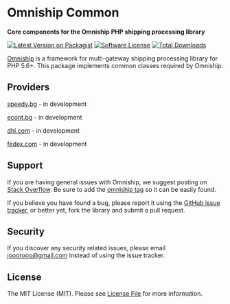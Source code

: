 # Omniship Common

**Core components for the Omniship PHP shipping processing library**

[![Latest Version on Packagist][ico-version]][link-packagist]
[![Software License][ico-license]](LICENSE.md)
[![Total Downloads][ico-downloads]][link-downloads]

[Omniship](https://github.com/jooorooo/omniship) is a framework for multi-gateway shipping
processing library for PHP 5.6+. This package implements common classes required by Omniship.

## Providers
[speedy.bg](https://github.com/jooorooo/omniship-speedy/) - in development

[econt.bg](https://github.com/jooorooo/omniship-econt/) - in development

[dhl.com](https://github.com/jooorooo/omniship-dhl/) - in development

[fedex.com](https://github.com/jooorooo/omniship-fedex/) - in development


## Support

If you are having general issues with Omniship, we suggest posting on
[Stack Overflow](http://stackoverflow.com/). Be sure to add the
[omniship tag](http://stackoverflow.com/questions/tagged/omniship) so it can be easily found.

If you believe you have found a bug, please report it using the [GitHub issue tracker](https://github.com/jooorooo/omniship/issues),
or better yet, fork the library and submit a pull request.


## Security

If you discover any security related issues, please email jooorooo@gmail.com instead of using the issue tracker.


## License

The MIT License (MIT). Please see [License File](LICENSE.md) for more information.

[ico-version]: https://img.shields.io/packagist/v/simexis/omniship.svg?style=flat-square
[ico-license]: https://img.shields.io/badge/license-MIT-brightgreen.svg?style=flat-square
[ico-travis]: https://img.shields.io/travis/simexis/omniship/master.svg?style=flat-square
[ico-downloads]: https://img.shields.io/packagist/dt/simexis/omniship.svg?style=flat-square

[link-packagist]: https://packagist.org/packages/simexis/omniship
[link-travis]: https://travis-ci.org/simexis/omniship
[link-downloads]: https://packagist.org/packages/simexis/omniship
[link-contributors]: ../../contributors
